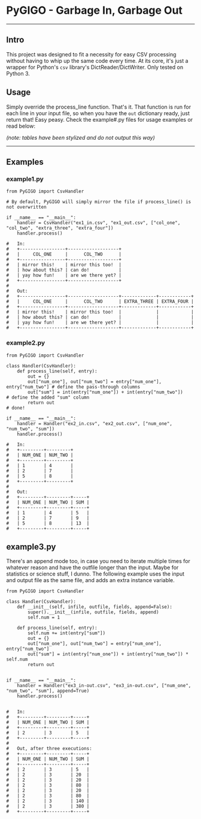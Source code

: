 # PyGIGO - Garbage In, Garbage Out
_______

## Intro
This project was designed to fit a necessity for easy CSV processing without having to whip up the same code every time.
At its core, it's just a wrapper for Python's `csv` library's DictReader/DictWriter. Only tested on Python 3.

## Usage
Simply override the process_line function. That's it. That function is run for each line in your input file, so when you
have the `out` dictionary ready, just return that! Easy peasy. Check the example#.py files for usage examples or read
below:

_(note: tables have been stylized and do not output this way)_
_______

## Examples
### example1.py

    from PyGIGO import CsvHandler
    
    # By default, PyGIGO will simply mirror the file if process_line() is not overwritten
    
    if __name__ == "__main__":
        handler = CsvHandler("ex1_in.csv", "ex1_out.csv", ["col_one", "col_two", "extra_three", "extra_four"])
        handler.process()

    #   In:                                            
    #   +-----------------+-------------------+        
    #   |     COL_ONE     |      COL_TWO      |        
    #   +-----------------+-------------------+        
    #   | mirror this!    | mirror this too!  |        
    #   | how about this? | can do!           |        
    #   | yay how fun!    | are we there yet? |        
    #   +-----------------+-------------------+        
    #   
    #   Out:
    #   +-----------------+-------------------+-------------+------------+
    #   |     COL_ONE     |      COL_TWO      | EXTRA_THREE | EXTRA_FOUR |
    #   +-----------------+-------------------+-------------+------------+
    #   | mirror this!    | mirror this too!  |             |            |
    #   | how about this? | can do!           |             |            |
    #   | yay how fun!    | are we there yet? |             |            |
    #   +-----------------+-------------------+-------------+------------+
    
### example2.py

    from PyGIGO import CsvHandler
    
    class Handler(CsvHandler):
        def process_line(self, entry):
            out = {}
            out["num_one"], out["num_two"] = entry["num_one"], entry["num_two"] # define the pass-through columns
            out["sum"] = int(entry["num_one"]) + int(entry["num_two"])          # define the added "sum" column
            return out                                                          # done!
    
    if __name__ == "__main__":
        handler = Handler("ex2_in.csv", "ex2_out.csv", ["num_one", "num_two", "sum"])
        handler.process()
    
    #   In:
    #   +---------+---------+
    #   | NUM_ONE | NUM_TWO |
    #   +---------+---------+
    #   | 1       | 4       |
    #   | 2       | 7       |
    #   | 5       | 8       |
    #   +---------+---------+
    #   
    #   Out:
    #   +---------+---------+-----+
    #   | NUM_ONE | NUM_TWO | SUM |
    #   +---------+---------+-----+
    #   | 1       | 4       | 5   |
    #   | 2       | 7       | 9   |
    #   | 5       | 8       | 13  |
    #   +---------+---------+-----+

## example3.py
There's an append mode too, in case you need to iterate multiple times for whatever reason and have the outfile longer
than the input. Maybe for statistics or science stuff, I dunno. The following example uses the input and output file as
the same file, and adds an extra instance variable.

    from PyGIGO import CsvHandler
    
    class Handler(CsvHandler):
        def __init__(self, infile, outfile, fields, append=False):
            super().__init__(infile, outfile, fields, append)
            self.num = 1
    
        def process_line(self, entry):
            self.num += int(entry["sum"])
            out = {}
            out["num_one"], out["num_two"] = entry["num_one"], entry["num_two"]
            out["sum"] = int(entry["num_one"]) + int(entry["num_two"]) * self.num
            return out
    
    
    if __name__ == "__main__":
        handler = Handler("ex3_in-out.csv", "ex3_in-out.csv", ["num_one", "num_two", "sum"], append=True)
        handler.process()
    
    
    #   In:    
    #   +---------+---------+-----+
    #   | NUM_ONE | NUM_TWO | SUM |
    #   +---------+---------+-----+
    #   | 2       | 3       | 5   |
    #   +---------+---------+-----+
    #   
    #   Out, after three executions:
    #   +---------+---------+-----+
    #   | NUM_ONE | NUM_TWO | SUM |
    #   +---------+---------+-----+
    #   | 2       | 3       | 5   |
    #   | 2       | 3       | 20  |
    #   | 2       | 3       | 20  |
    #   | 2       | 3       | 80  |
    #   | 2       | 3       | 20  |
    #   | 2       | 3       | 80  |
    #   | 2       | 3       | 140 |
    #   | 2       | 3       | 380 |
    #   +---------+---------+-----+